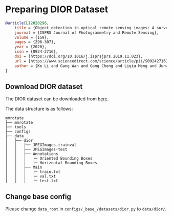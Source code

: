 # Preparing DIOR Dataset

<!-- [DATASET] -->

```bibtex
@article{LI2020296,
    title = {Object detection in optical remote sensing images: A survey and a new benchmark},
    journal = {ISPRS Journal of Photogrammetry and Remote Sensing},
    volume = {159},
    pages = {296-307},
    year = {2020},
    issn = {0924-2716},
    doi = {https://doi.org/10.1016/j.isprsjprs.2019.11.023},
    url = {https://www.sciencedirect.com/science/article/pii/S0924271619302825},
    author = {Ke Li and Gang Wan and Gong Cheng and Liqiu Meng and Junwei Han}
}
```

## Download DIOR dataset

The DIOR dataset can be downloaded from [here](https://gcheng-nwpu.github.io/#Datasets).

The data structure is as follows:

```none
mmrotate
├── mmrotate
├── tools
├── configs
├── data
│   ├── dior
│   │   ├── JPEGImages-trainval
│   │   ├── JPEGImages-test
│   │   ├── Annotations
│   │   │   ├─ Oriented Bounding Boxes
│   │   │   ├─ Horizontal Bounding Boxes
│   │   ├── Main
│   │   │   ├─ train.txt
│   │   │   ├─ val.txt
│   │   │   ├─ test.txt
```

## Change base config

Please change `data_root` in `configs/_base_/datasets/dior.py` to `data/dior/`.
